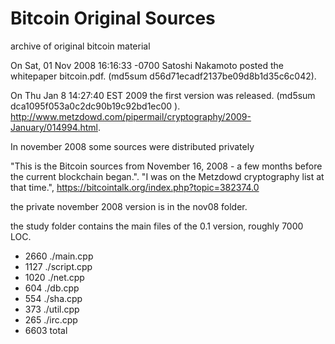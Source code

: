 # Bitcoin Original Sources

archive of original bitcoin material

On Sat, 01 Nov 2008 16:16:33 -0700 Satoshi Nakamoto posted the whitepaper bitcoin.pdf. (md5sum d56d71ecadf2137be09d8b1d35c6c042).

On Thu Jan 8 14:27:40 EST 2009 the first version was released. (md5sum dca1095f053a0c2dc90b19c92bd1ec00 ). http://www.metzdowd.com/pipermail/cryptography/2009-January/014994.html.

In november 2008 some sources were distributed privately

"This is the Bitcoin sources from November 16, 2008 - a few months before the current blockchain began.". "I was on the Metzdowd cryptography list at that time.", https://bitcointalk.org/index.php?topic=382374.0 

the private november 2008 version is in the nov08 folder.

the study folder contains the main files of the 0.1 version, roughly 7000 LOC.

*  2660 ./main.cpp
*  1127 ./script.cpp
*  1020 ./net.cpp
*   604 ./db.cpp
*   554 ./sha.cpp
*   373 ./util.cpp
*   265 ./irc.cpp
*  6603 total
